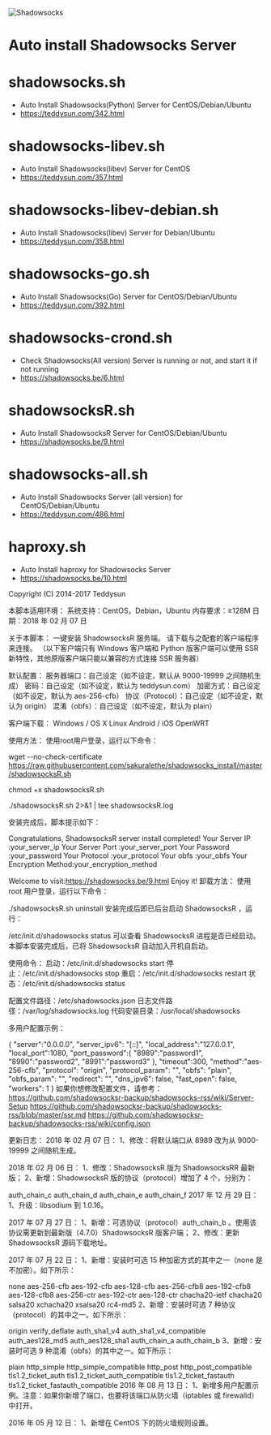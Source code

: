 ![Shadowsocks](https://github.com/teddysun/shadowsocks_install/raw/master/shadowsocks.png)
# Auto install Shadowsocks Server

shadowsocks.sh
===============
- Auto Install Shadowsocks(Python) Server for CentOS/Debian/Ubuntu
- https://teddysun.com/342.html

shadowsocks-libev.sh
===============
- Auto Install Shadowsocks(libev) Server for CentOS
- https://teddysun.com/357.html

shadowsocks-libev-debian.sh
===============
- Auto Install Shadowsocks(libev) Server for Debian/Ubuntu
- https://teddysun.com/358.html

shadowsocks-go.sh
===============
- Auto Install Shadowsocks(Go) Server for CentOS/Debian/Ubuntu
- https://teddysun.com/392.html

shadowsocks-crond.sh
===============
- Check Shadowsocks(All version) Server is running or not, and start it if not running
- https://shadowsocks.be/6.html

shadowsocksR.sh
===============
- Auto Install ShadowsocksR Server for CentOS/Debian/Ubuntu
- https://shadowsocks.be/9.html

shadowsocks-all.sh
==================
- Auto Install Shadowsocks Server (all version) for CentOS/Debian/Ubuntu
- https://teddysun.com/486.html

haproxy.sh
===============
- Auto Install haproxy for Shadowsocks Server
- https://shadowsocks.be/10.html

Copyright (C) 2014-2017 Teddysun

本脚本适用环境：
系统支持：CentOS，Debian，Ubuntu
内存要求：≥128M
日期：2018 年 02 月 07 日

关于本脚本：
一键安装 ShadowsocksR 服务端。
请下载与之配套的客户端程序来连接。
（以下客户端只有 Windows 客户端和 Python 版客户端可以使用 SSR 新特性，其他原版客户端只能以兼容的方式连接 SSR 服务器）

默认配置：
服务器端口：自己设定（如不设定，默认从 9000-19999 之间随机生成）
密码：自己设定（如不设定，默认为 teddysun.com）
加密方式：自己设定（如不设定，默认为 aes-256-cfb）
协议（Protocol）：自己设定（如不设定，默认为 origin）
混淆（obfs）：自己设定（如不设定，默认为 plain）

客户端下载：
Windows / OS X
Linux
Android / iOS
OpenWRT

使用方法：
使用root用户登录，运行以下命令：

wget --no-check-certificate https://raw.githubusercontent.com/sakuralethe/shadowsocks_install/master/shadowsocksR.sh

chmod +x shadowsocksR.sh

./shadowsocksR.sh 2>&1 | tee shadowsocksR.log

安装完成后，脚本提示如下：

Congratulations, ShadowsocksR server install completed!
Your Server IP        :your_server_ip
Your Server Port      :your_server_port
Your Password         :your_password
Your Protocol         :your_protocol
Your obfs             :your_obfs
Your Encryption Method:your_encryption_method

Welcome to visit:https://shadowsocks.be/9.html
Enjoy it!
卸载方法：
使用 root 用户登录，运行以下命令：

./shadowsocksR.sh uninstall
安装完成后即已后台启动 ShadowsocksR ，运行：

/etc/init.d/shadowsocks status
可以查看 ShadowsocksR 进程是否已经启动。
本脚本安装完成后，已将 ShadowsocksR 自动加入开机自启动。

使用命令：
启动：/etc/init.d/shadowsocks start
停止：/etc/init.d/shadowsocks stop
重启：/etc/init.d/shadowsocks restart
状态：/etc/init.d/shadowsocks status

配置文件路径：/etc/shadowsocks.json
日志文件路径：/var/log/shadowsocks.log
代码安装目录：/usr/local/shadowsocks

多用户配置示例：

{
"server":"0.0.0.0",
"server_ipv6": "[::]",
"local_address":"127.0.0.1",
"local_port":1080,
"port_password":{
    "8989":"password1",
    "8990":"password2",
    "8991":"password3"
},
"timeout":300,
"method":"aes-256-cfb",
"protocol": "origin",
"protocol_param": "",
"obfs": "plain",
"obfs_param": "",
"redirect": "",
"dns_ipv6": false,
"fast_open": false,
"workers": 1
}
如果你想修改配置文件，请参考：
https://github.com/shadowsocksr-backup/shadowsocks-rss/wiki/Server-Setup
https://github.com/shadowsocksr-backup/shadowsocks-rss/blob/master/ssr.md
https://github.com/shadowsocksr-backup/shadowsocks-rss/wiki/config.json

更新日志：
2018 年 02 月 07 日：
1、修改：将默认端口从 8989 改为从 9000-19999 之间随机生成。

2018 年 02 月 06 日：
1、修改：ShadowsocksR 版为 ShadowsocksRR 最新版；
2、新增：ShadowsocksR 版的协议（protocol）增加了 4 个，分别为：

auth_chain_c
auth_chain_d
auth_chain_e
auth_chain_f
2017 年 12 月 29 日：
1、升级：libsodium 到 1.0.16。

2017 年 07 月 27 日：
1、新增：可选协议（protocol）auth_chain_b 。使用该协议需更新到最新版（4.7.0）ShadowsocksR 版客户端；
2、修改：更新 ShadowsocksR 源码下载地址。

2017 年 07 月 22 日：
1、新增：安装时可选 15 种加密方式的其中之一（none 是不加密）。如下所示：

none
aes-256-cfb
aes-192-cfb
aes-128-cfb
aes-256-cfb8
aes-192-cfb8
aes-128-cfb8
aes-256-ctr
aes-192-ctr
aes-128-ctr
chacha20-ietf
chacha20
salsa20
xchacha20
xsalsa20
rc4-md5
2、新增：安装时可选 7 种协议（protocol）的其中之一。如下所示：

origin
verify_deflate
auth_sha1_v4
auth_sha1_v4_compatible
auth_aes128_md5
auth_aes128_sha1
auth_chain_a
auth_chain_b
3、新增：安装时可选 9 种混淆（obfs）的其中之一。如下所示：

plain
http_simple
http_simple_compatible
http_post
http_post_compatible
tls1.2_ticket_auth
tls1.2_ticket_auth_compatible
tls1.2_ticket_fastauth
tls1.2_ticket_fastauth_compatible
2016 年 08 月 13 日：
1、新增多用户配置示例。注意：如果你新增了端口，也要将该端口从防火墙（iptables 或 firewalld）中打开。

2016 年 05 月 12 日：
1、新增在 CentOS 下的防火墙规则设置。
